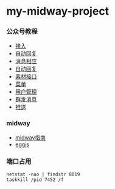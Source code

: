 # my-midway-project

[midway]: https://midwayjs.org

### 公众号教程
- [接入](https://segmentfault.com/a/1190000008979327)
- [自动回复](https://segmentfault.com/a/1190000008991937)
- [消息相应](https://segmentfault.com/a/1190000009001473)
- [自动回复](https://segmentfault.com/a/1190000009009958)
- [素材接口](https://segmentfault.com/a/1190000009013097)
- [菜单](https://segmentfault.com/a/1190000009045051)
- [用户管理](https://segmentfault.com/a/1190000009063792)
- [群发消息](https://segmentfault.com/a/1190000009077668)
- [推送](https://segmentfault.com/a/1190000009093331)


### midway
- [midway指南](https://www.bookstack.cn/read/midwayjs-202006/spilt.7.5d2ca741e8ea6d97.md)
- [eggjs](https://eggjs.org/zh-cn/basics/schedule.html)


### 端口占用
```
netstat -nao | findstr 8019
taskkill /pid 7452 /f
```
